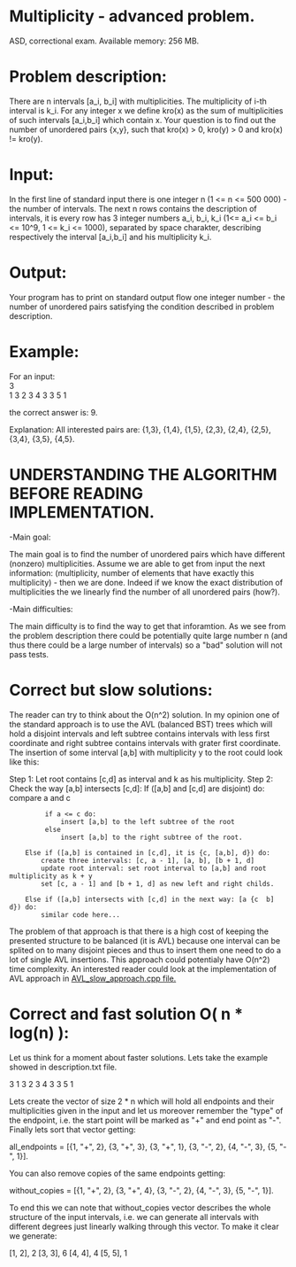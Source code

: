 # Multiplicity - advanced problem.

ASD, correctional exam. Available memory: 256 MB.

# Problem description:

There are n intervals [a_i, b_i] with multiplicities. The multiplicity of i-th interval is k_i. For any integer x we define kro(x) as the sum of multiplicities of 
such intervals [a_i,b_i] which contain x. Your question is to find out the number of unordered pairs {x,y}, such that kro(x) > 0, kro(y) > 0 and kro(x) != kro(y).

# Input:

In the first line of standard input there is one integer n (1 <= n <= 500 000) - the number of intervals. The next n rows contains the description of intervals, it is
every row has 3 integer numbers a_i, b_i, k_i (1<= a_i <= b_i <= 10^9, 1 <= k_i <= 1000), separated by space charakter, describing respectively the interval [a_i,b_i]
and his multiplicity k_i.

# Output:

Your program has to print on standard output flow one integer number - the number of unordered pairs satisfying the condition described in problem description.

# Example:

For an input:         
3		
1 3 2
3 4 3
3 5 1

the correct answer is: 9.

Explanation: All interested pairs are: {1,3}, {1,4}, {1,5}, {2,3}, {2,4}, {2,5}, {3,4}, {3,5}, {4,5}.

# UNDERSTANDING THE ALGORITHM BEFORE READING IMPLEMENTATION.

-Main goal:

The main goal is to find the number of unordered pairs which have different (nonzero) multiplicities. 
Assume we are able to get from input the next information: (multiplicity, number of elements that have exactly this multiplicity) - then we are done. Indeed if we 
know the exact distribution of multiplicities the we linearly find the number of all unordered pairs (how?). 

-Main difficulties:

The main difficulty is to find the way to get that inforamtion. As we see from the problem description there could be potentially quite large number n (and thus there 
could be a large number of intervals) so a "bad" solution will not pass tests. 

# Correct but slow solutions:

The reader can try to think about the O(n^2) solution. In my opinion one of the standard approach is to use the AVL (balanced BST) trees which will hold a disjoint
intervals and left subtree contains intervals with less first coordinate and right subtree contains intervals with grater first coordinate.
The insertion of some interval [a,b] with multiplicity y to the root could look like this: 

Step 1: Let root contains [c,d] as interval and k as his multiplicity.
Step 2: Check the way [a,b] intersects [c,d]:
		If ([a,b] and [c,d] are disjoint) do:
			 compare a and c

			 if a <= c do:
				 insert [a,b] to the left subtree of the root
			 else
				 insert [a,b] to the right subtree of the root.

		Else if ([a,b] is contained in [c,d], it is {c, [a,b], d}) do:
			create three intervals: [c, a - 1], [a, b], [b + 1, d]
			update root interval: set root interval to [a,b] and root multiplicity as k + y
			set [c, a - 1] and [b + 1, d] as new left and right childs.

		Else if ([a,b] intersects with [c,d] in the next way: [a {c  b]  d}) do:
			similar code here...



The problem of that approach is that there is a high cost of keeping the presented structure to be balanced (it is AVL) because one interval can be splited on to 
many disjoint pieces and thus to insert them one need to do a lot of single AVL insertions. This approach could potentialy have O(n^2) time complexity. An interested
reader could look at the implementation of AVL approach in [AVL_slow_approach.cpp file.](https://github.com/MrRuper/Algorithms-and-Data-Structures/blob/main/multiplicity/AVL_slow_approach.cpp)



# Correct and fast solution O( n * log(n) ):

Let us think for a moment about faster solutions. Lets take the example showed in description.txt file. 

3
1 3 2
3 4 3
3 5 1

Lets create the vector of size 2 * n which will hold all endpoints and their multiplicities given in the input and let us moreover remember the "type" of the endpoint, i.e. the 
start point will be marked as "+" and end point as "-". Finally lets sort that vector getting:

all_endpoints = [{1, "+", 2}, {3, "+", 3}, {3, "+", 1}, {3, "-", 2}, {4, "-", 3}, {5, "-", 1}].

You can also remove copies of the same endpoints getting:

without_copies = [{1, "+", 2}, {3, "+", 4}, {3, "-", 2}, {4, "-", 3}, {5, "-", 1}].

To end this we can note that without_copies vector describes the whole structure of the input intervals, i.e. we can generate all intervals with different 
degrees just linearly walking through this vector. To make it clear we generate:

[1, 2], 2 
[3, 3], 6
[4, 4], 4
[5, 5], 1 


